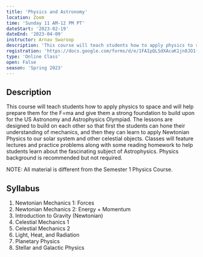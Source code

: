 ```yaml
---
title: 'Physics and Astronomy'
location: Zoom
time: 'Sunday 11 AM-12 PM PT'
dateStart: '2023-02-19'
dateEnd: '2023-04-09'
instructor: Arnav Swaroop
description: 'This course will teach students how to apply physics to space and will help prepare them for the F=ma and give them a strong foundation to build upon for the US Astronomy and Astrophysics Olympiad.'
registration: 'https://docs.google.com/forms/d/e/1FAIpQLSdXAcaK1jn8JO1f0JhqSde6QgrNvS2XcP2NDSyfXs9A7OaA0Q/viewform'
type: 'Online Class'
open: False
season: 'Spring 2023'
---
```


## Description

This course will teach students how to apply physics to space and will help prepare them for the F=ma and give them a strong foundation to build upon for the US Astronomy and Astrophysics Olympiad. The lessons are designed to build on each other so that first the students can hone their understanding of mechanics, and then they can learn to apply Newtonian Physics to our solar system and other celestial objects. Classes will feature lectures and practice problems along with some reading homework to help students learn about the fascinating subject of Astrophysics. Physics background is recommended but not required.

NOTE: All material is different from the Semester 1 Physics Course.

## Syllabus

1. Newtonian Mechanics 1: Forces
2. Newtonian Mechanics 2: Energy + Momentum
3. Introduction to Gravity (Newtonian)
4. Celestial Mechanics 1
5. Celestial Mechanics 2
6. Light, Heat, and Radiation
7. Planetary Physics
8. Stellar and Galactic Physics
